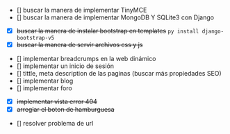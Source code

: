 * [] buscar la manera de implementar TinyMCE
* [] buscar la manera de implementar MongoDB Y SQLite3 con Django 
* [X] ~~buscar la manera de instalar bootstrap en templates~~ `py install django-bootstrap-v5`
* [X] ~~buscar la manera de servir archivos css y js~~
* [] implementar breadcrumps en la web dinámico 
* [] implementar un inicio de sesión 
* [] tittle, meta description de las paginas (buscar más propiedades SEO) 
* [] implementar blog
* [] implementar foro 
* [X] ~~implementar vista error 404~~
* [X] ~~arreglar el boton de hamburguesa~~
* [] resolver problema de url 